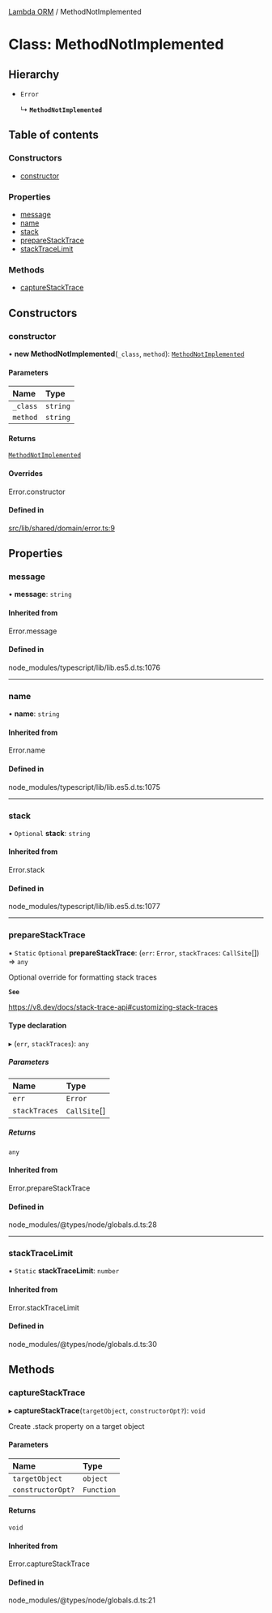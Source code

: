 [Lambda ORM](../README.md) / MethodNotImplemented

# Class: MethodNotImplemented

## Hierarchy

- `Error`

  ↳ **`MethodNotImplemented`**

## Table of contents

### Constructors

- [constructor](MethodNotImplemented.md#constructor)

### Properties

- [message](MethodNotImplemented.md#message)
- [name](MethodNotImplemented.md#name)
- [stack](MethodNotImplemented.md#stack)
- [prepareStackTrace](MethodNotImplemented.md#preparestacktrace)
- [stackTraceLimit](MethodNotImplemented.md#stacktracelimit)

### Methods

- [captureStackTrace](MethodNotImplemented.md#capturestacktrace)

## Constructors

### constructor

• **new MethodNotImplemented**(`_class`, `method`): [`MethodNotImplemented`](MethodNotImplemented.md)

#### Parameters

| Name | Type |
| :------ | :------ |
| `_class` | `string` |
| `method` | `string` |

#### Returns

[`MethodNotImplemented`](MethodNotImplemented.md)

#### Overrides

Error.constructor

#### Defined in

[src/lib/shared/domain/error.ts:9](https://github.com/lambda-orm/lambdaorm-base/blob/746ef4f/src/lib/shared/domain/error.ts#L9)

## Properties

### message

• **message**: `string`

#### Inherited from

Error.message

#### Defined in

node_modules/typescript/lib/lib.es5.d.ts:1076

___

### name

• **name**: `string`

#### Inherited from

Error.name

#### Defined in

node_modules/typescript/lib/lib.es5.d.ts:1075

___

### stack

• `Optional` **stack**: `string`

#### Inherited from

Error.stack

#### Defined in

node_modules/typescript/lib/lib.es5.d.ts:1077

___

### prepareStackTrace

▪ `Static` `Optional` **prepareStackTrace**: (`err`: `Error`, `stackTraces`: `CallSite`[]) => `any`

Optional override for formatting stack traces

**`See`**

https://v8.dev/docs/stack-trace-api#customizing-stack-traces

#### Type declaration

▸ (`err`, `stackTraces`): `any`

##### Parameters

| Name | Type |
| :------ | :------ |
| `err` | `Error` |
| `stackTraces` | `CallSite`[] |

##### Returns

`any`

#### Inherited from

Error.prepareStackTrace

#### Defined in

node_modules/@types/node/globals.d.ts:28

___

### stackTraceLimit

▪ `Static` **stackTraceLimit**: `number`

#### Inherited from

Error.stackTraceLimit

#### Defined in

node_modules/@types/node/globals.d.ts:30

## Methods

### captureStackTrace

▸ **captureStackTrace**(`targetObject`, `constructorOpt?`): `void`

Create .stack property on a target object

#### Parameters

| Name | Type |
| :------ | :------ |
| `targetObject` | `object` |
| `constructorOpt?` | `Function` |

#### Returns

`void`

#### Inherited from

Error.captureStackTrace

#### Defined in

node_modules/@types/node/globals.d.ts:21
